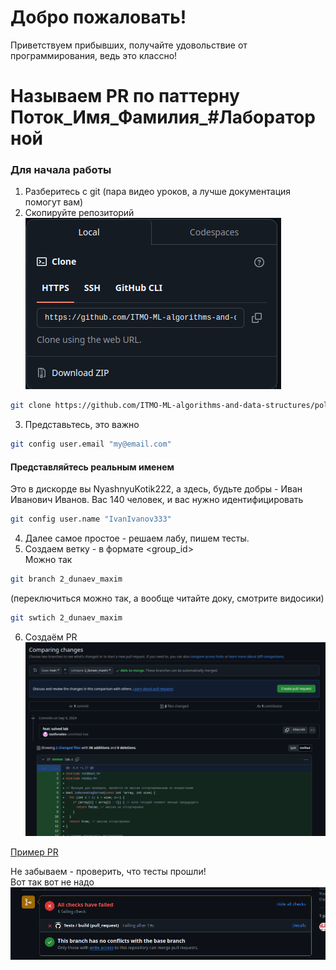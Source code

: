 # Добро пожаловать!  

Приветствуем прибывших, получайте удовольствие от программирования, ведь это классно!

# Называем PR по паттерну Поток_Имя_Фамилия_#Лабораторной

### Для начала работы
1. Разберитесь с git (пара видео уроков, а лучше документация помогут вам)   
2. Скопируйте репозиторий   
![alt text](imgs/copy_repo.png)  

```bash
git clone https://github.com/ITMO-ML-algorithms-and-data-structures/polygon.git
```  

3. Представьтесь, это важно
```bash
git config user.email "my@email.com"
```

#### Представляйтесь реальным именем
Это в дискорде вы NyashnyuKotik222, а здесь, будьте добры - Иван Иванович Иванов. Вас 140 человек, и вас нужно идентифицировать
```bash
git config user.name "IvanIvanov333"
```

4. Далее самое простое - решаем лабу, пишем тесты.    
5. Создаем ветку - в формате <group_id>_<surname>_<name>  
Можно так
```bash
git branch 2_dunaev_maxim 
```
(переключиться можно так, а вообще читайте доку, смотрите видосики)   
```bash
git swtich 2_dunaev_maxim 
```
6. Создаём PR  
![alt text](./imgs/create_pull_request.png)

[Пример PR](https://github.com/ITMO-ML-algorithms-and-data-structures/polygon/pull/2)

Не забываем - проверить, что тесты прошли!  
Вот так вот не надо  
![alt text](imgs/ci_fail.png)
